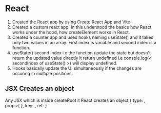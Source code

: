 # React 

1. Created the React app by using Create React App and Vite
2. Created a custom react app. In this understood the basics how React works under the hood, how createElement works in React.
3. Created a counter app and used hooks naming useState() and it takes only two values in an array. First index is variable and second index is a function.
4. useState() second index i.e the function update the state but doesn't return the updated value directly it return undefined i.e console.log(< secondIndex of useState() >) will display undefined.
5. Hooks basically update the UI simultaneously if the changes are occuring in multiple positions.

## JSX Creates an object
Any JSX which is inside createRoot it React creates an object 
{ type: ,
  props:{
  },
  key: ,
  ref: 
}